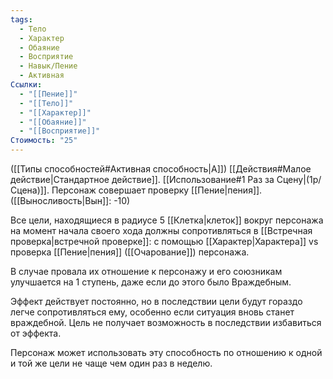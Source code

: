 ```yaml
---
tags:
  - Тело
  - Характер
  - Обаяние
  - Восприятие
  - Навык/Пение
  - Активная
Ссылки:
  - "[[Пение]]"
  - "[[Тело]]"
  - "[[Характер]]"
  - "[[Обаяние]]"
  - "[[Восприятие]]"
Стоимость: "25"
---
```

([[Типы способностей#Активная способность|А]]) [[Действия#Малое действие|Стандартное действие]]. [[Использование#1 Раз за Сцену|(1р/Сцена)]]. Персонаж совершает проверку [[Пение|пения]]. 
([[Выносливость|Вын]]: -10)

Все цели, находящиеся в радиусе 5 [[Клетка|клеток]] вокруг персонажа на момент начала своего хода должны сопротивляться в [[Встречная проверка|встречной проверке]]: с помощью [[Характер|Характера]] vs проверка [[Пение|пения]] ([[Очарование]]) персонажа.

В случае провала их отношение к персонажу и его союзникам улучшается на 1 ступень, даже если до этого было Враждебным. 

Эффект действует постоянно, но в последствии цели будут гораздо легче сопротивляться ему, особенно если ситуация вновь станет враждебной. Цель не получает возможность в последствии избавиться от эффекта.

Персонаж может использовать эту способность по отношению к одной и той же цели не чаще чем один раз в неделю. 